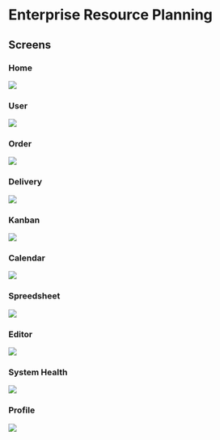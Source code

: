 # Enterprise Resource Planning

## Screens

### Home
<img src="https://github.com/ksalokya/enterprise_resource_planning/blob/main/misc/01-home.jpg"/>

### User
<img src="https://github.com/ksalokya/enterprise_resource_planning/blob/main/misc/02-users.jpg"/>

### Order
<img src="https://github.com/ksalokya/enterprise_resource_planning/blob/main/misc/03-orders.jpg"/>

### Delivery
<img src="https://github.com/ksalokya/enterprise_resource_planning/blob/main/misc/04-delivery.jpg"/>

### Kanban
<img src="https://github.com/ksalokya/enterprise_resource_planning/blob/main/misc/05-kanban.jpg"/>

### Calendar
<img src="https://github.com/ksalokya/enterprise_resource_planning/blob/main/misc/06-calendar.jpg"/>

### Spreedsheet
<img src="https://github.com/ksalokya/enterprise_resource_planning/blob/main/misc/07-spreedsheet.jpg"/>

### Editor
<img src="https://github.com/ksalokya/enterprise_resource_planning/blob/main/misc/08-editor.jpg"/>

### System Health
<img src="https://github.com/ksalokya/enterprise_resource_planning/blob/main/misc/09-system.jpg"/>

### Profile
<img src="https://github.com/ksalokya/enterprise_resource_planning/blob/main/misc/10-profile.jpg"/>

